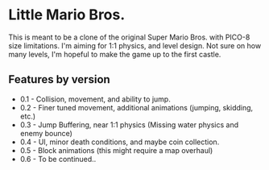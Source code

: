 # Little Mario Bros.

This is meant to be a clone of the original Super Mario Bros. with PICO-8 size limitations. I'm aiming for 1:1 physics, and level design. Not sure on how many levels, I'm hopeful to make the game up to the first castle.

## Features by version
* 0.1 - Collision, movement, and ability to jump.
* 0.2 - Finer tuned movement, additional animations (jumping, skidding, etc.)
* 0.3 - Jump Buffering, near 1:1 physics (Missing water physics and enemy bounce)
* 0.4 - UI, minor death conditions, and maybe coin collection.
* 0.5 - Block animations (this might require a map overhaul)
* 0.6 - To be continued..
